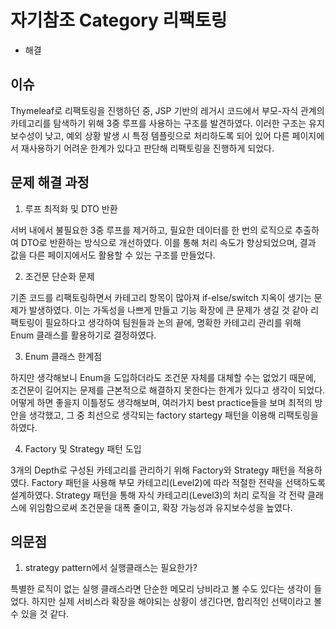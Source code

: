 # 자기참조 Category 리팩토링

- 해결

## 이슈

Thymeleaf로 리팩토링을 진행하던 중, JSP 기반의 레거시 코드에서 부모-자식 관계의 카테고리를 탐색하기 위해 3중 루프를 사용하는 구조를 발견하였다. 이러한 구조는 유지보수성이 낮고, 예외 상황 발생 시 특정 템플릿으로 처리하도록 되어 있어 다른 페이지에서 재사용하기 어려운 한계가 있다고 판단해 리팩토링을 진행하게 되었다.

## 문제 해결 과정
1. 루프 최적화 및 DTO 반환

서버 내에서 불필요한 3중 루프를 제거하고, 필요한 데이터를 한 번의 로직으로 추출하여 DTO로 반환하는 방식으로 개선하였다. 이를 통해 처리 속도가 향상되었으며, 결과 값을 다른 페이지에서도 활용할 수 있는 구조를 만들었다.

2. 조건문 단순화 문제

기존 코드를 리팩토링하면서 카테고리 항목이 많아져 if-else/switch 지옥이 생기는 문제가 발생하였다.
이는 가독성을 나쁘게 만들고 기능 확장에 큰 문제가 생길 것 같아 리팩토링이 필요하다고 생각하여 팀원들과 논의 끝에, 명확한 카테고리 관리를 위해 Enum 클래스를 활용하기로 결정하였다.

3. Enum 클래스 한계점

하지만 생각해보니 Enum을 도입하더라도 조건문 자체를 대체할 수는 없었기 때문에, 조건문이 길어지는 문제를 근본적으로 해결하지 못한다는 한계가 있다고 생각이 되었다. 어떻게 하면 좋을지 이틀정도 생각해보며, 여러가지 best practice들을 보며 최적의 방안을 생각했고, 그 중 최선으로 생각되는 factory startegy 패턴을 이용해 리팩토링을 하였다.

4. Factory 및 Strategy 패턴 도입

3개의 Depth로 구성된 카테고리를 관리하기 위해 Factory와 Strategy 패턴을 적용하였다. Factory 패턴을 사용해 부모 카테고리(Level2)에 따라 적절한 전략을 선택하도록 설계하였다. Strategy 패턴을 통해 자식 카테고리(Level3)의 처리 로직을 각 전략 클래스에 위임함으로써 조건문을 대폭 줄이고, 확장 가능성과 유지보수성을 높였다.


## 의문점

1. strategy pattern에서 실행클래스는 필요한가?

특별한 로직이 없는 실행 클래스라면 단순한 메모리 낭비라고 볼 수도 있다는 생각이 들었다. 하지만 실제 서비스라 확장을 해야되는 상황이 생긴다면, 합리적인 선택이라고 볼 수 있을 것 같다.
